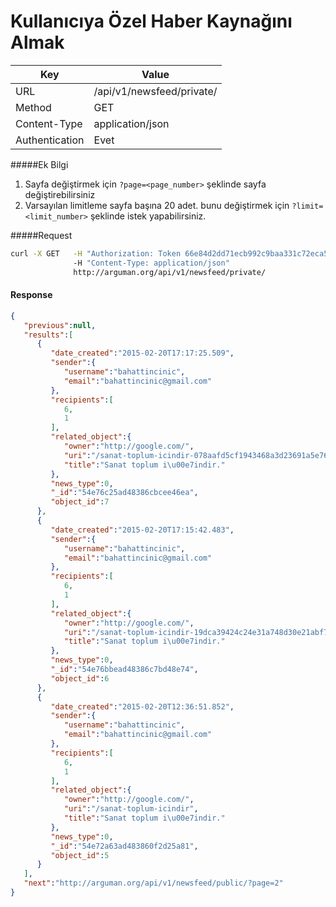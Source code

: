 Kullanıcıya Özel Haber Kaynağını Almak
========================================

| Key             | Value              |
| ----------------|--------------------|
| URL             | /api/v1/newsfeed/private/|
| Method          | GET               |
| Content-Type    | application/json   |
| Authentication  | Evet               |


#####Ek Bilgi
1. Sayfa değiştirmek için `?page=<page_number>` şeklinde sayfa değiştirebilirsiniz
2. Varsayılan limitleme sayfa başına 20 adet. bunu değiştirmek için `?limit=<limit_number>` şeklinde istek yapabilirsiniz.

#####Request

```bash
curl -X GET   -H "Authorization: Token 66e84d2dd71ecb992c9baa331c72eca58f239909"
              -H "Content-Type: application/json"
              http://arguman.org/api/v1/newsfeed/private/
```


#### Response

```json
{
   "previous":null,
   "results":[
      {
         "date_created":"2015-02-20T17:17:25.509",
         "sender":{
            "username":"bahattincinic",
            "email":"bahattincinic@gmail.com"
         },
         "recipients":[
            6,
            1
         ],
         "related_object":{
            "owner":"http://google.com/",
            "uri":"/sanat-toplum-icindir-078aafd5cf1943468a3d23691a5e76e6",
            "title":"Sanat toplum i\u00e7indir."
         },
         "news_type":0,
         "_id":"54e76c25ad48386cbcee46ea",
         "object_id":7
      },
      {
         "date_created":"2015-02-20T17:15:42.483",
         "sender":{
            "username":"bahattincinic",
            "email":"bahattincinic@gmail.com"
         },
         "recipients":[
            6,
            1
         ],
         "related_object":{
            "owner":"http://google.com/",
            "uri":"/sanat-toplum-icindir-19dca39424c24e31a748d30e21abf76c",
            "title":"Sanat toplum i\u00e7indir."
         },
         "news_type":0,
         "_id":"54e76bbead48386c7bd48e74",
         "object_id":6
      },
      {
         "date_created":"2015-02-20T12:36:51.852",
         "sender":{
            "username":"bahattincinic",
            "email":"bahattincinic@gmail.com"
         },
         "recipients":[
            6,
            1
         ],
         "related_object":{
            "owner":"http://google.com/",
            "uri":"/sanat-toplum-icindir",
            "title":"Sanat toplum i\u00e7indir."
         },
         "news_type":0,
         "_id":"54e72a63ad483860f2d25a81",
         "object_id":5
      }
   ],
   "next":"http://arguman.org/api/v1/newsfeed/public/?page=2"
}
```